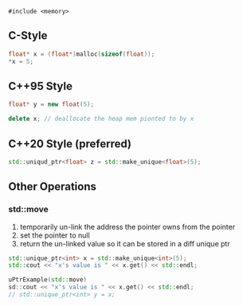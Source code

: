 `#include <memory>`

## C-Style 
```C++
float* x = (float*)malloc(sizeof(float));
*x = 5;
```

## C++95 Style
```C++
float* y = new float(5);

delete x; // deallocate the heap mem pionted to by x
```

## C++20 Style (preferred)
```C++
std::uniqud_ptr<float> z = std::make_unique<float>(5);
```


## Other Operations
### std::move
1) temporarily un-link the address the pointer owns from the pointer
2) set the pointer to null
3) return the un-linked value so it can be stored in a diff unique ptr

```C++
std::unique_ptr<int> x = std::make_unique<int>(5);
std::cout << "x's value is " << x.get() << std::endl;

uPtrExample(std::move)
sd::cout << "x's value is " << x.get() << std::endl;
// std::unique_ptr<int> y = x;
```

